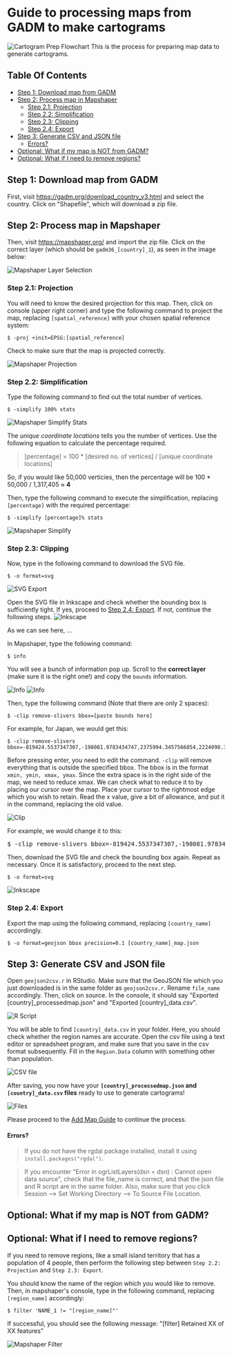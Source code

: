 # Guide to processing maps from GADM to make cartograms
![Cartogram Prep Flowchart](Images/flowchart.png?raw=true "Cartogram Preparation Flowchart")
This is the process for preparing map data to generate cartograms.

## Table Of Contents
- [Step 1: Download map from GADM](#step-1-download-map-from-gadm)
- [Step 2: Process map in Mapshaper](#step-2-process-map-in-mapshaper)
  * [Step 2.1: Projection](#step-21-projection)
  * [Step 2.2: Simplification](#step-22-simplification)
  * [Step 2.3: Clipping](#step-23-clipping)
  * [Step 2.4: Export](#step-24-export)
- [Step 3: Generate CSV and JSON file](#step-3-generate-csv-and-json-file)
    + [Errors?](#errors)
- [Optional: What if my map is NOT from GADM?](#optional-what-if-my-map-is-not-from-gadm)
- [Optional: What if I need to remove regions?](#optional-what-if-i-need-to-remove-regions)

## Step 1: Download map from GADM
First, visit https://gadm.org/download_country_v3.html and select the country. Click on "Shapefile", which will download a zip file.

## Step 2: Process map in Mapshaper
Then, visit https://mapshaper.org/ and import the zip file.
Click on the correct layer (which should be `gadm36_[country]_1`), as seen in the image below:

![Mapshaper Layer Selection](Images/jpn1.png?raw=true "Mapshaper Layer selection")

### Step 2.1: Projection
You will need to know the desired projection for this map. Then, click on console (upper right corner) and type the following command to project the map, replacing `[spatial_reference]` with your chosen spatial reference system:
```
$ -proj +init=EPSG:[spatial_reference]
```
Check to make sure that the map is projected correctly.

![Mapshaper Projection](Images/jpn2.png?raw=true "Mapshaper Projection")

### Step 2.2: Simplification
Type the following command to find out the total number of vertices.
```
$ -simplify 100% stats
```

![Mapshaper Simplify Stats](Images/jpn3.png?raw=true "Mapshaper Simplify Stats")

The *unique coordinate locations* tells you the number of vertices. Use the following equation to calculate the percentage required.
> [percentage] = 100 * [desired no. of vertices] / [unique coordinate locations]

So, if you would like 50,000 verticies, then the percentage will be 100 * 50,000 / 1,317,405 ≈ **4**

Then, type the following command to execute the simplification, replacing `[percentage]` with the required percentage:
```
$ -simplify [percentage]% stats
```

![Mapshaper Simplify](Images/jpn4.png?raw=true "Mapshaper Simplify")

### Step 2.3: Clipping
Now, type in the following command to download the SVG file.
```
$ -o format=svg
```
![SVG Export](Images/jpn5.png?raw=true "SVG Export")

Open the SVG file in Inkscape and check whether the bounding box is sufficiently tight. If yes, proceed to [Step 2.4: Export](#step-24-export). If not, continue the following steps.
![Inkscape](Images/jpn6.png?raw=true "Inkscape")

As we can see here, ...

In Mapshaper, type the following command:
```
$ info
```
You will see a bunch of information pop up. Scroll to the **correct layer** (make sure it is the right one!) and copy the `bounds` information.

![Info](Images/jpn7.png?raw=true "Info")
![Info](Images/jpn8.png?raw=true "Info")

Then, type the following command (Note that there are only 2 spaces):
```
$ -clip remove-slivers bbox=[paste bounds here]
```
For example, for Japan, we would get this:
```
$ -clip remove-slivers bbox=-819424.5537347307,-198081.9783434747,2375994.3457566854,2224098.3370094863
```
Before pressing enter, you need to edit the command. `-clip` will remove everything that is outside the specified bbox. The bbox is in the format `xmin, ymin, xmax, ymax`. Since the extra space is in the right side of the map, we need to reduce xmax. We can check what to reduce it to by placing our cursor over the map. Place your cursor to the rightmost edge which you wish to retain. Read the x value, give a bit of allowance, and put it in the command, replacing the old value.

![Clip](Images/jpn9.png?raw=true "Clip")

For example, we would change it to this:
<pre>
$ -clip remove-slivers bbox=-819424.5537347307,-198081.9783434747,<b>1220000</b>,2224098.3370094863
</pre>
Then, download the SVG file and check the bounding box again. Repeat as necessary. Once it is satisfactory, proceed to the next step.
```
$ -o format=svg
```

![Inkscape](Images/jpn10.png?raw=true "Inkscape")

### Step 2.4: Export
Export the map using the following command, replacing `[country_name]` accordingly.
```
$ -o format=geojson bbox precision=0.1 [country_name]_map.json
```
## Step 3: Generate CSV and JSON file
Open `geojson2csv.r` in RStudio. Make sure that the GeoJSON file which you just downloaded is in the same folder as `geojson2csv.r`. Rename `file_name` accordingly. Then, click on source. In the console, it should say "Exported [country]_processedmap.json" and "Exported [country]_data.csv".

![R Script](Images/11.png?raw=true "R Script")

You will be able to find `[country]_data.csv` in your folder. Here, you should check whether the region names are accurate. Open the csv file using a text editor or spreadsheet program, and make sure that you save in the csv format subsequently. Fill in the `Region.Data` column with something other than population.

![CSV file](Images/13.png?raw=true "CSV File")

After saving, you now have your **`[country]_processedmap.json` and `[country]_data.csv` files** ready to use to generate cartograms!

![Files](Images/16.png?raw=true "Files")

Please proceed to the [Add Map Guide](https://github.com/jansky/cartogram-web/blob/master/doc/addmap/addmap.md) to continue the process.

#### Errors?
> If you do not have the rgdal package installed, install it using `install.packages("rgdal")`.

> If you encounter "Error in ogrListLayers(dsn = dsn) : Cannot open data source", check that the file_name is correct, and that the json file and R script are in the same folder. Also, make sure that you click Session --> Set Working Directory --> To Source File Location.

## Optional: What if my map is NOT from GADM?


## Optional: What if I need to remove regions?
If you need to remove regions, like a small island territory that has a population of 4 people, then perform the following step between `Step 2.2: Projection` and `Step 2.3: Export`.

You should know the name of the region which you would like to remove. Then, in mapshaper's console, type in the following command, replacing `[region_name]` accordingly:
```
$ filter 'NAME_1 != "[region_name]"'
```

If successful, you should see the following message: "[filter] Retained XX of XX features"

![Mapshaper Filter](Images/15.png?raw=true "Mapshaper Filter")
